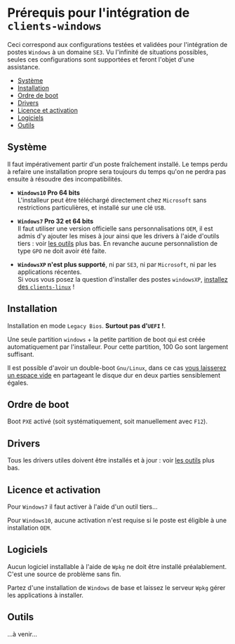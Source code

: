 # Prérequis pour l'intégration de `clients-windows`

Ceci correspond aux configurations testées et validées pour l'intégration de postes `Windows` à un domaine `SE3`. Vu l'infinité de situations possibles, seules ces configurations sont supportées et feront l'objet d'une assistance.

* [Système](#système)
* [Installation](#installation)
* [Ordre de boot](#ordre-de-boot)
* [Drivers](#drivers)
* [Licence et activation](#licence-et-activation)
* [Logiciels](#logiciels)
* [Outils](#outils)


## Système

Il faut impérativement partir d'un poste fraîchement installé. Le temps perdu à refaire une installation propre sera toujours du temps qu'on ne perdra pas ensuite à résoudre des incompatibilités.

* **`Windows10` Pro 64 bits**  
L'installeur peut être téléchargé directement chez `Microsoft` sans restrictions particulières, et installé sur une clé `USB`.

* **`Windows7` Pro 32 et 64 bits**  
Il faut utiliser une version officielle sans personnalisations `OEM`, il est admis d'y ajouter les mises à jour ainsi que les drivers à l'aide d'outils tiers : voir
[les outils](#outils) plus bas. En revanche aucune personnalistion de type `GPO` ne doit avoir été faite.

* **`WindowsXP` n'est plus supporté**, ni par `SE3`, ni par `Microsoft`, ni par les applications récentes.  
Si vous vous posez la question d'installer des postes `windowsXP`, [installez des `clients-linux`](../pxe-clients-linux/README.md#installation-de-clients-linux-debian-et-ubuntu-via-se3--intégration-automatique) !


## Installation

Installation en mode `Legacy Bios`. **Surtout pas d'`UEFI` !**.

Une seule partition `windows` + la petite partition de boot qui est créée automatiquement par l'installeur. Pour cette partition, 100 Go sont largement suffisant.

Il est possible d'avoir un double-boot `Gnu/Linux`, dans ce cas [vous laisserez un espace vide](../pxe-clients-linux/utilisation.md#installation-en-double-boot) en partageant le disque dur en deux parties sensiblement égales.


## Ordre de boot

Boot `PXE` activé (soit systématiquement, soit manuellement avec `F12`).


## Drivers

Tous les drivers utiles doivent être installés et à jour : voir
[les outils](#outils) plus bas.


## Licence et activation

Pour `Windows7` il faut activer à l'aide d'un outil tiers…

Pour `Windows10`, aucune activation n'est requise si le poste est éligible à une installation `OEM`.


## Logiciels

Aucun logiciel installable à l'aide de `Wpkg` ne doit être installé préalablement. C'est une source de problème sans fin.

Partez d'une installation de `Windows` de base et laissez le serveur `Wpkg` gérer les applications à installer.


## Outils

…à venir…
